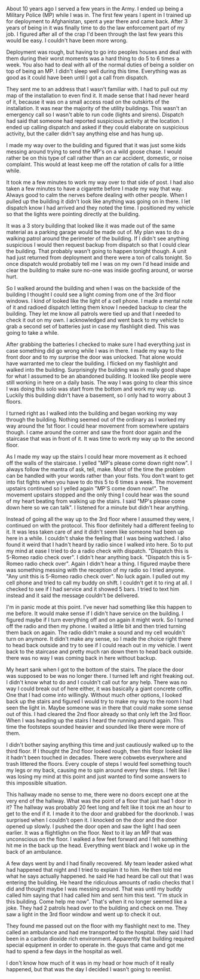 About 10 years ago I served a few years in the Army. I ended up being a Military Police (MP) while I was in. The first few years I spent in I trained up for deployment to Afghanistan, spent a year there and came back. After 3 years of being in it was finally time to do the law enforcement part of my job. I figured after all of the crap I'd been through the last few years this would be easy. I couldn't have been more wrong.

Deployment was rough, but having to go into peoples houses and deal with them during their worst moments was a hard thing to do 5 to 6 times a week. You also had to deal with all of the normal duties of being a soldier on top of being an MP. I didn't sleep well during this time. Everything was as good as it could have been until I got a call from dispatch.

They sent me to an address that I wasn't familiar with. I had to pull out my map of the installation to even find it. It made sense that I had never heard of it, because it was on a small access road on the outskirts of the installation. It was near the majority of the utility buildings. This wasn't an emergency call so I wasn't able to run code (lights and sirens). Dispatch had said that someone had reported suspicious activity at the location. I ended up calling dispatch and asked if they could elaborate on suspicious activity, but the caller didn't say anything else and has hung up. 

I made my way over to the building and figured that it was just some kids messing around trying to send the MP's on a wild goose chase. I would rather be on this type of call rather than an car accident, domestic, or noise complaint. This would at least keep me off the rotation of calls for a little while. 

It took me a few minutes to work my way over to that side of post. I had also taken a few minutes to have a cigarette before I made my way that way. Always good to calm the nerves before dealing with other people. When I pulled up the building it didn't look like anything was going on in there. I let dispatch know I had arrived and they noted the time. I positioned my vehicle so that the lights were pointing directly at the building.

It was a 3 story building that looked like it was made out of the same material as a parking garage would be made out of. My plan was to do a walking patrol around the perimeter of the building. If I didn't see anything suspicious I would then request backup from dispatch so that I could clear the building. That probably wasn't going to happen tonight though. A unit had just returned from deployment and there were a ton of calls tonight. So once dispatch would probably tell me I was on my own I'd head inside and clear the building to make sure no-one was inside goofing around, or worse hurt.

So I walked around the building and when I was on the backside of the building I thought I could see a light coming from one of the 3rd floor windows. I kind of looked like the light of a cell phone. I made a mental note of it and radioed dispatch letting them know I needed backup to clear the building. They let me know all patrols were tied up and that I needed to check it out on my own. I acknowledged and went back to my vehicle to grab a second set of batteries just in case my flashlight died. This was going to take a while.

After grabbing the batteries I checked to make sure I had everything just in case something did go wrong while I was in there. I made my way to the front door and to my surprise the door was unlocked. That alone would have warranted me to clear the building. I flicked on my flashlight and walked into the building. Surprisingly the building was in really good shape for what I assumed to be an abandoned building. It looked like people were still working in here on a daily basis. The way I was going to clear this since I was doing this solo was start from the bottom and work my way up. Luckily this building didn't have a basement, so I only had to worry about 3 floors. 

I turned right as I walked into the building and began working my way through the building. Nothing seemed out of the ordinary as I worked my way around the 1st floor. I could hear movement from somewhere upstairs though. I came around the corner and saw the front door again and the staircase that was in front of it. It was time to work my way up to the second floor.

As I made my way up the stairs I could hear more movement as it echoed off the walls of the staircase. I yelled "MP's please come down right now". I always follow the mantra of ask, tell, make. Most of the time the problem can be handled with your words rather than your fists. You don't want to get into fist fights when you have to do this 5 to 6 times a week. The movement upstairs continued so I yelled again "MP'S come down now!". The movement upstairs stopped and the only thing I could hear was the sound of my heart beating from walking up the stairs. I said "MP's please come down here so we can talk". I listened for a minute but didn't hear anything.

Instead of going all the way up to the 3rd floor where I assumed they were, I continued on with the protocol. This floor definitely had a different feeling to it. It was less taken care of and it didn't seem like someone had been up here in a while. I couldn't shake the feeling that I was being watched. I also found it weird that I hadn't heard by radio since I walked into here. So to put my mind at ease I tried to do a radio check with dispatch. "Dispatch this is 5-Romeo radio check over". I didn't hear anything back. "Dispatch this is 5-Romeo radio check over". Again I didn't hear a thing. I figured maybe there was something messing with the reception of my radio so I tried anyone. "Any unit this is 5-Romeo radio check over". No luck again. I pulled out my cell phone and tried to call my buddy on shift. I couldn't get it to ring at all. I checked to see if I had service and it showed 5 bars. I tried to text him instead and it said the message couldn't be delivered.

I'm in panic mode at this point. I've never had something like this happen to me before. It would make sense if I didn't have service on the building. I figured maybe if I turn everything off and on again it might work. So I turned off the radio and then my phone. I waited a little bit and then tried turning them back on again. The radio didn't make a sound and my cell wouldn't turn on anymore. It didn't make any sense, so I made the choice right there to head back outside and try to see if I could reach out in my vehicle. I went back to the staircase and pretty much ran down them to head back outside. there was no way I was coming back in here without backup. 

My heart sank when I got to the bottom of the stairs. The place the door was supposed to be was no longer there. I turned left and right freaking out. I didn't know what to do and I couldn't call out for any help. There was no way I could break out of here either, it was basically a giant concrete coffin. One that I had come into willingly. Without much other options, I looked back up the stairs and figured I would try to make my way to the room I had seen the light in. Maybe someone was in there that could make some sense out of this. I had cleared the 2nd floor already so that only left the 3rd floor. When I was heading up the stairs I heard the running around again. This time the footsteps sounded heavier and sounded like there were more of them.

I didn't bother saying anything this time and just cautiously walked up to the third floor. If I thought the 2nd floor looked rough, then this floor looked like it hadn't been touched in decades. There were cobwebs everywhere and trash littered the floors. Every couple of steps I would feel something touch my legs or my back, causing me to spin around every few steps. I felt like I was losing my mind at this point and just wanted to find some answers to this impossible situation.

This hallway made no sense to me, there were no doors except one at the very end of the hallway. What was the point of a floor that just had 1 door in it? The hallway was probably 20 feet long and felt like it took me an hour to get to the end if it. I made it to the door and grabbed for the doorknob. I was surprised when I couldn't open it. I knocked on the door and the door opened up slowly. I pushed the door open and saw the light I had seen earlier. It was a flightlighn on the floor. Next to it lay an MP that was unconscious on the floor. I walked a few feet forward and I felt something hit me in the back up the head. Everything went black and I woke up in the back of an ambulance.

A few days went by and I had finally recovered. My team leader asked what had happened that night and I tried to explain it to him. He then told me what he says actually happened. he said He had heard be call out that I was entering the building. He heard the ridiculous amounts of radio checks that I did and thought maybe I was messing around. That was until my buddy called him saying that I had called him and sent him this text. "I'm stuck in this building. Come help me now". That's when it no longer seemed like a joke. They had 2 patrols head over to the building and check on me. They saw a light in the 3rd floor window and went up to check it out. 

They found me passed out on the floor with my flashlight next to me. They called an ambulance and had me transported to the hospital. they said I had been in a carbon dioxide rich environment. Apparently that building required special equipment in order to operate in. the guys that came and got me had to spend a few days in the hospital as well.

I don't know how much of it was in my head or how much of it really happened, but that was the day I decided I wasn't going to reenlist.
